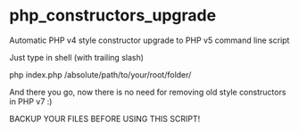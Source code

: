 # php_constructors_upgrade
Automatic PHP v4 style constructor upgrade to PHP v5 command line script

Just type in shell (with trailing slash)

php index.php /absolute/path/to/your/root/folder/

And there you go, now there is no need for removing old style constructors in PHP v7 :)

BACKUP YOUR FILES BEFORE USING THIS SCRIPT!